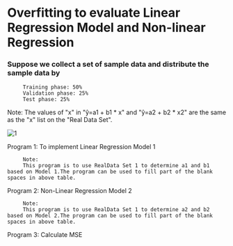 # Overfitting to evaluate Linear Regression Model and Non-linear Regression

### Suppose we collect a set of sample data and distribute the sample data by

         Training phase: 50%
         Validation phase: 25%
         Test phase: 25%
         
Note: The values of "x" in "ŷ=a1 + b1 * x" and "ŷ=a2 + b2 * x2" are the same as the "x" list on the "Real Data Set".

![1](https://user-images.githubusercontent.com/81066837/120603272-af98c180-c400-11eb-99e4-9fc3d64c6370.png)


Program 1: To implement Linear Regression Model 1

         Note: 
         This program is to use RealData Set 1 to determine a1 and b1 based on Model 1.The program can be used to fill part of the blank spaces in above table.

Program 2: Non-Linear Regression Model 2

         Note:
         This program is to use RealData Set 1 to determine a2 and b2 based on Model 2.The program can be used to fill part of the blank spaces in above table.

Program 3: Calculate MSE




